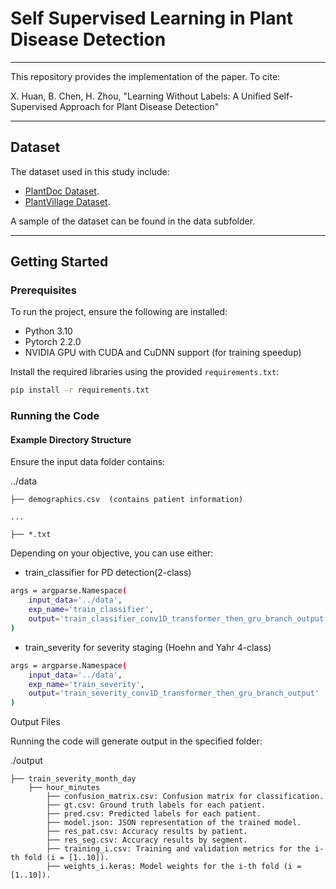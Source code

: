 # Self Supervised Learning in Plant Disease Detection
---
This repository provides the implementation of the paper.  To cite:

X. Huan, B. Chen, H. Zhou, "Learning Without Labels: A Unified Self-Supervised Approach for Plant Disease Detection" 

---

## Dataset

The dataset used in this study include:
- [PlantDoc Dataset](https://github.com/pratikkayal/PlantDoc-Dataset).
- [PlantVillage Dataset](https://github.com/spMohanty/PlantVillage-Dataset). 

A sample of the dataset can be found in the data subfolder.

---       

## Getting Started
### Prerequisites

To run the project, ensure the following are installed:
- Python 3.10   
- Pytorch 2.2.0
- NVIDIA GPU with CUDA and CuDNN support (for training speedup)

Install the required libraries using the provided `requirements.txt`:
```bash
pip install -r requirements.txt

```
### Running the Code

#### Example Directory Structure

Ensure the input data folder contains:

../data

    ├── demographics.csv  (contains patient information)
    
    ...
    
    ├── *.txt          
           
Depending on your objective, you can use either:
- train_classifier for PD detection(2-class)

```bash
args = argparse.Namespace(
    input_data='../data',
    exp_name='train_classifier',
    output='train_classifier_conv1D_transformer_then_gru_branch_output'
)

```

- train_severity for severity staging (Hoehn and Yahr 4-class)

```bash
args = argparse.Namespace(
    input_data='../data',
    exp_name='train_severity',
    output='train_severity_conv1D_transformer_then_gru_branch_output'
)

```

Output Files

Running the code will generate output in the specified folder:

./output

    ├── train_severity_month_day
        ├── hour_minutes
            ├── confusion_matrix.csv: Confusion matrix for classification.
            ├── gt.csv: Ground truth labels for each patient.
            ├── pred.csv: Predicted labels for each patient.
            ├── model.json: JSON representation of the trained model.
            ├── res_pat.csv: Accuracy results by patient.
            ├── res_seg.csv: Accuracy results by segment.
            ├── training_i.csv: Training and validation metrics for the i-th fold (i = [1..10]).
            ├── weights_i.keras: Model weights for the i-th fold (i = [1..10]).
